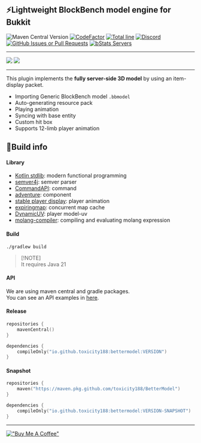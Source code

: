 ## ⚡Lightweight BlockBench model engine for Bukkit
![Maven Central Version](https://img.shields.io/maven-central/v/io.github.toxicity188/bettermodel?style=flat-square&logo=sonatype)
[![CodeFactor](https://www.codefactor.io/repository/github/toxicity188/bettermodel/badge?style=flat-square)](https://www.codefactor.io/repository/github/toxicity188/bettermodel)
[![Total line](https://tokei.rs/b1/github/toxicity188/BetterModel?category=code&style=flat-square)](https://github.com/toxicity188/BetterModel)
[![Discord](https://img.shields.io/badge/Discord-%235865F2.svg?style=flat-square&logo=discord&logoColor=white)](https://discord.com/invite/rePyFESDbk)
[![GitHub Issues or Pull Requests](https://img.shields.io/github/issues/toxicity188/BetterModel?style=flat-square&logo=github)](https://github.com/toxicity188/BetterModel/issues)
[![bStats Servers](https://img.shields.io/bstats/servers/24237?style=flat-square&logo=minecraft&label=bStats&color=0%2C150%2C136%2C0)](https://bstats.org/plugin/bukkit/BetterModel/24237)

* * *
![](https://github.com/user-attachments/assets/5a6c1a8c-6fe2-4a67-a10e-e63e40825d35)
![](https://github.com/user-attachments/assets/ff515577-6a72-48ba-9943-81f00dddb375)
* * *

This plugin implements the **fully server-side 3D model** by using an item-display packet.

- Importing Generic BlockBench model `.bbmodel`
- Auto-generating resource pack
- Playing animation
- Syncing with base entity
- Custom hit box
- Supports 12-limb player animation

## 🔧Build info
#### Library
- [Kotlin stdlib](https://github.com/JetBrains/kotlin): modern functional programming
- [semver4j](https://github.com/vdurmont/semver4j): semver parser
- [CommandAPI](https://github.com/CommandAPI/CommandAPI): command
- [adventure](https://github.com/KyoriPowered/adventure): component
- [stable player display](https://github.com/bradleyq/stable_player_display): player animation
- [expiringmap](https://github.com/jhalterman/expiringmap): concurrent map cache
- [DynamicUV](https://github.com/toxicity188/DynamicUV): player model-uv
- [molang-compiler](https://github.com/Ocelot5836/molang-compiler): compiling and evaluating molang expression

#### Build
`./gradlew build`
> [!NOTE]\
> It requires Java 21

#### API
We are using maven central and gradle packages.  
You can see an API examples in [here](https://github.com/toxicity188/BetterModel/wiki/API-example). 
#### Release
```kotlin
repositories {
    mavenCentral()
}

dependencies {
    compileOnly("io.github.toxicity188:bettermodel:VERSION")
}
```
#### Snapshot
```kotlin
repositories {
    maven("https://maven.pkg.github.com/toxicity188/BetterModel")
}

dependencies {
    compileOnly("io.github.toxicity188:bettermodel:VERSION-SNAPSHOT")
}
```
* * *
[!["Buy Me A Coffee"](https://www.buymeacoffee.com/assets/img/custom_images/orange_img.png)](https://buymeacoffee.com/toxicity188)